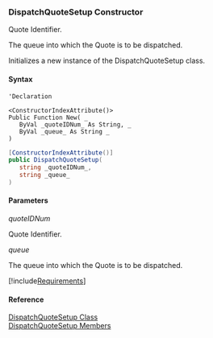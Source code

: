 ### DispatchQuoteSetup Constructor

Quote Identifier.

The queue into which the Quote is to be dispatched.

Initializes a new instance of the DispatchQuoteSetup class.

#### Syntax

```vbnet
'Declaration

<ConstructorIndexAttribute()>
Public Function New( _
   ByVal _quoteIDNum_ As String, _
   ByVal _queue_ As String _
)
```

```csharp
[ConstructorIndexAttribute()]
public DispatchQuoteSetup( 
   string _quoteIDNum_,
   string _queue_
)
```

#### Parameters

_quoteIDNum_

Quote Identifier.

_queue_

The queue into which the Quote is to be dispatched.

[!include[Requirements](../partials/requirements.md)]

#### Reference

[DispatchQuoteSetup Class](FChoice.Toolkits.Clarify~FChoice.Toolkits.Clarify.Contracts.DispatchQuoteSetup.md)  
[DispatchQuoteSetup Members](FChoice.Toolkits.Clarify~FChoice.Toolkits.Clarify.Contracts.DispatchQuoteSetup_members.md)